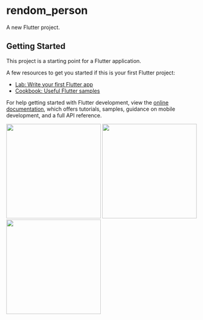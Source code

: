 # rendom_person

A new Flutter project.

## Getting Started

This project is a starting point for a Flutter application.

A few resources to get you started if this is your first Flutter project:

- [Lab: Write your first Flutter app](https://docs.flutter.dev/get-started/codelab)
- [Cookbook: Useful Flutter samples](https://docs.flutter.dev/cookbook)

For help getting started with Flutter development, view the
[online documentation](https://docs.flutter.dev/), which offers tutorials,
samples, guidance on mobile development, and a full API reference.

<img src="https://user-images.githubusercontent.com/118449869/212047467-dfbdf84f-d5de-4916-84d6-fadfc03079aa.jpg" width="250px">

<img src="" width="250px">

<img src="https://user-images.githubusercontent.com/118449869/212047478-49b4ee90-e133-4369-90bf-ca6752e2a4ba.mp4" width="250px">


 

